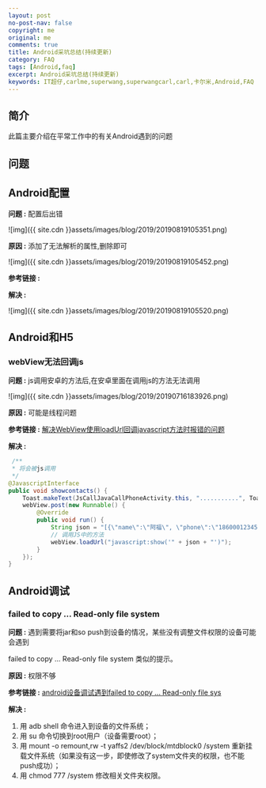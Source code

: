 ```yaml
---
layout: post
no-post-nav: false 
copyright: me
original: me
comments: true
title: Android采坑总结(持续更新)
category: FAQ
tags: [Android,faq]
excerpt: Android采坑总结(持续更新)
keywords: IT超仔,carlme,superwang,superwangcarl,carl,卡尔米,Android,FAQ
---
```


## 简介

此篇主要介绍在平常工作中的有关Android遇到的问题

## 问题

## Android配置

**问题 :** 配置后出错

![img]({{ site.cdn }}assets/images/blog/2019/20190819105351.png)

**原因 :** 添加了无法解析的属性,删除即可

![img]({{ site.cdn }}assets/images/blog/2019/20190819105452.png)

**参考链接 :** 

**解决 :** 

![img]({{ site.cdn }}assets/images/blog/2019/20190819105520.png)



## Android和H5

### webView无法回调js

**问题 :** js调用安卓的方法后,在安卓里面在调用js的方法无法调用

![img]({{ site.cdn }}assets/images/blog/2019/20190716183926.png)

**原因 :** 可能是线程问题

**参考链接 :** [解决WebView使用loadUrl回调javascript方法时报错的问题](https://blog.csdn.net/chenzhengfeng/article/details/85786749)

**解决 :** 

```java
 /**
 * 将会被js调用
 */
@JavascriptInterface
public void showcontacts() {
    Toast.makeText(JsCallJavaCallPhoneActivity.this, "...........", Toast.LENGTH_SHORT).show();
    webView.post(new Runnable() {
        @Override
        public void run() {
            String json = "[{\"name\":\"阿福\", \"phone\":\"18600012345\"}]";
            // 调用JS中的方法
            webView.loadUrl("javascript:show('" + json + "')");
        }
    });
}
```

## Android调试

### failed to copy ... Read-only file system

**问题 :** 遇到需要将jar和so push到设备的情况，某些没有调整文件权限的设备可能会遇到

failed to copy ... Read-only file system 类似的提示。

**原因 :** 权限不够

**参考链接 :** [android设备调试遇到failed to copy ... Read-only file sys](https://ifoggy.iteye.com/blog/1889226)

**解决 :** 

1. 用 adb shell 命令进入到设备的文件系统；
2. 用 su 命令切换到root用户（设备需要root）；
3. 用 mount -o remount,rw -t yaffs2 /dev/block/mtdblock0 /system 重新挂载文件系统（如果没有这一步，即使修改了system文件夹的权限，也不能push成功）；
4. 用 chmod 777 /system 修改相关文件夹权限。

